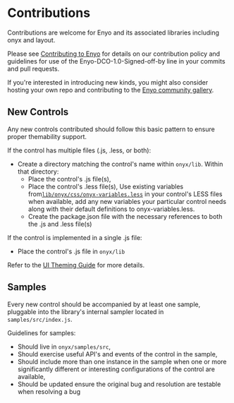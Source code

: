 # Contributions

Contributions are welcome for Enyo and its associated libraries including onyx and layout.

Please see [Contributing to Enyo](http://enyojs.com/community/contribute/) for details
on our contribution policy and guidelines for use of the Enyo-DCO-1.0-Signed-off-by
line in your commits and pull requests.

If you're interested in introducing new kinds, you might also consider hosting your own repo
and contributing to the [Enyo community gallery](http://enyojs.com/gallery).

## New Controls

Any new controls contributed should follow this basic pattern to ensure proper themability support.

If the control has multiple files (.js, .less, or both):
* Create a directory matching the control's name within `onyx/lib`. Within that directory:
  * Place the control's .js file(s),
  * Place the control's .less file(s),
  	Use existing variables from[`lib/onyx/css/onyx-variables.less`](https://github.com/enyojs/onyx/blob/master/css/onyx-variables.less)
  	in your control's LESS files when available, add any new variables your particular control needs
  	along with their default definitions to onyx-variables.less.
  * Create the package.json file with the necessary references to both the .js and .less file(s)

If the control is implemented in a single .js file:
* Place the control's .js file in `onyx/lib`

Refer to the [UI Theming Guide](https://github.com/enyojs/enyo/wiki/UI-Theming) for more details.

## Samples

Every new control should be accompanied by at least one sample, pluggable into the library's
internal sampler located in `samples/src/index.js`.

Guidelines for samples:

* Should live in `onyx/samples/src`,
* Should exercise useful API's and events of the control in the sample,
* Should include more than one instance in the sample when one or more significantly different or
  interesting configurations of the control are available,
* Should be updated ensure the original bug and resolution are testable when resolving a bug
